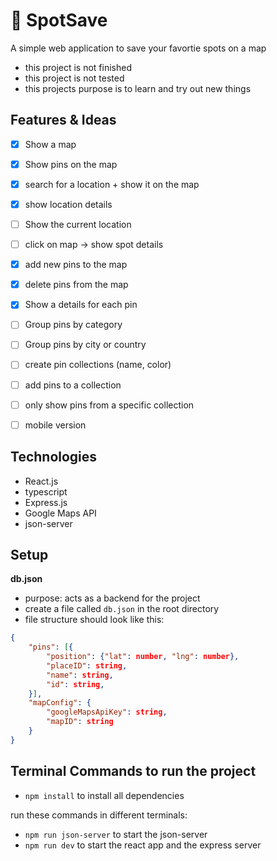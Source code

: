 # 📌 SpotSave
A simple web application to save your favortie spots on a map
- this project is not finished
- this project is not tested
- this projects purpose is to learn and try out new things

## Features & Ideas
- [x]  Show a map
- [x]  Show pins on the map
- [x]  search for a location + show it on the map
- [x]  show location details
- [ ]  Show the current location
- [ ]  click on map -> show spot details
- [x]  add new pins to the map
- [x]  delete pins from the map
- [x]  Show a details for each pin
- [ ]  Group pins by category
- [ ]  Group pins by city or country
- [ ]  create pin collections (name, color)
- [ ]  add pins to a collection
- [ ]  only show pins from a specific collection
- [ ]  mobile version


## Technologies
- React.js
- typescript
- Express.js
- Google Maps API
- json-server

## Setup

**db.json**
- purpose: acts as a backend for the project 
- create a file called `db.json` in the root directory
- file structure should look like this:
```json
{
    "pins": [{
        "position": {"lat": number, "lng": number},
        "placeID": string,
        "name": string,
        "id": string,
    }],
    "mapConfig": {
        "googleMapsApiKey": string,
        "mapID": string
    }
}
```



## Terminal Commands to run the project
- `npm install` to install all dependencies

run these commands in different terminals:
- `npm run json-server` to start the json-server
-  `npm run dev` to start the react app and the express server

